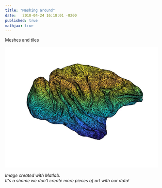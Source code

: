```yaml
---
title: "Meshing around"
date:   2018-04-24 16:18:01 -0200
published: true
mathjax: true
---
```


Meshes and tiles

![Image of a brain](/pdf/untitled_brain.jpg)



*Image created with Matlab.* <br>
*It's a shame we don't create more pieces of art with our data!*

